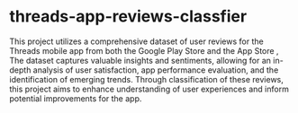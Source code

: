# threads-app-reviews-classfier
This project utilizes a comprehensive dataset of user reviews for the Threads mobile app from both the Google Play Store and the App Store , The dataset captures valuable insights and sentiments, allowing for an in-depth analysis of user satisfaction, app performance evaluation, and the identification of emerging trends. Through classification of these reviews, this project aims to enhance understanding of user experiences and inform potential improvements for the app.

